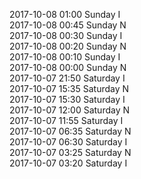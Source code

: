 2017-10-08 01:00 Sunday  I  
2017-10-08 00:45 Sunday  N  
2017-10-08 00:30 Sunday  I  
2017-10-08 00:20 Sunday  N  
2017-10-08 00:10 Sunday  I  
2017-10-08 00:00 Sunday  N  
2017-10-07 21:50 Saturday  I  
2017-10-07 15:35 Saturday  N  
2017-10-07 15:30 Saturday  I  
2017-10-07 12:00 Saturday  N  
2017-10-07 11:55 Saturday  I  
2017-10-07 06:35 Saturday  N  
2017-10-07 06:30 Saturday  I  
2017-10-07 03:25 Saturday  N  
2017-10-07 03:20 Saturday  I  
